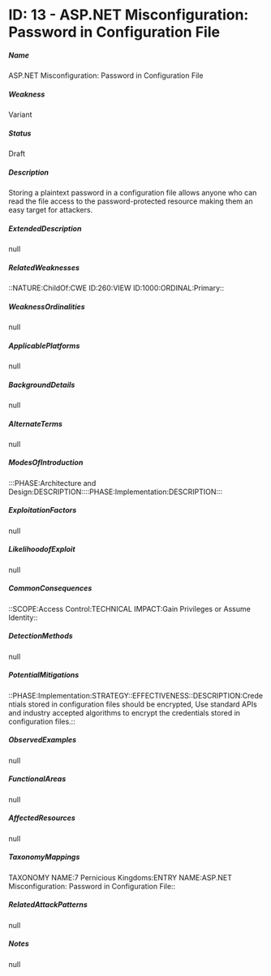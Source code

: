 # ID: 13 - ASP.NET Misconfiguration: Password in Configuration File
<h5>Name</h5>ASP.NET Misconfiguration: Password in Configuration File
<h5>Weakness</h5>Variant
<h5>Status</h5>Draft
<h5>Description</h5>Storing a plaintext password in a configuration file allows anyone who can read the file access to the password-protected resource making them an easy target for attackers.
<h5>ExtendedDescription</h5>null
<h5>RelatedWeaknesses</h5>::NATURE:ChildOf:CWE ID:260:VIEW ID:1000:ORDINAL:Primary::
<h5>WeaknessOrdinalities</h5>null
<h5>ApplicablePlatforms</h5>null
<h5>BackgroundDetails</h5>null
<h5>AlternateTerms</h5>null
<h5>ModesOfIntroduction</h5>:::PHASE:Architecture and Design:DESCRIPTION::::PHASE:Implementation:DESCRIPTION:::
<h5>ExploitationFactors</h5>null
<h5>LikelihoodofExploit</h5>null
<h5>CommonConsequences</h5>::SCOPE:Access Control:TECHNICAL IMPACT:Gain Privileges or Assume Identity::
<h5>DetectionMethods</h5>null
<h5>PotentialMitigations</h5>::PHASE:Implementation:STRATEGY::EFFECTIVENESS::DESCRIPTION:Credentials stored in configuration files should be encrypted, Use standard APIs and industry accepted algorithms to encrypt the credentials stored in configuration files.::
<h5>ObservedExamples</h5>null
<h5>FunctionalAreas</h5>null
<h5>AffectedResources</h5>null
<h5>TaxonomyMappings</h5>TAXONOMY NAME:7 Pernicious Kingdoms:ENTRY NAME:ASP.NET Misconfiguration: Password in Configuration File::
<h5>RelatedAttackPatterns</h5>null
<h5>Notes</h5>null

